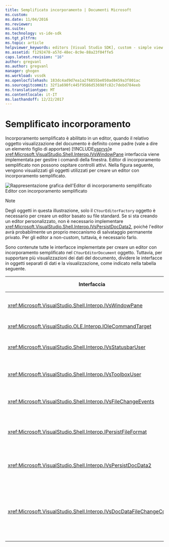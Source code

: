 ```yaml
---
title: Semplificato incorporamento | Documenti Microsoft
ms.custom: 
ms.date: 11/04/2016
ms.reviewer: 
ms.suite: 
ms.technology: vs-ide-sdk
ms.tgt_pltfrm: 
ms.topic: article
helpviewer_keywords: editors [Visual Studio SDK], custom - simple view embedding
ms.assetid: f1292478-a57d-48ec-8c9e-88a23f04ffe5
caps.latest.revision: "16"
author: gregvanl
ms.author: gregvanl
manager: ghogen
ms.workload: vssdk
ms.openlocfilehash: 183dc4ad9d7ea1a2f6855be050ad8459a3f801ac
ms.sourcegitcommit: 32f1a690fc445f9586d53698fc82c7debd784eeb
ms.translationtype: MT
ms.contentlocale: it-IT
ms.lasthandoff: 12/22/2017
---
```

# <a name="simplified-embedding"></a>Semplificato incorporamento
Incorporamento semplificato è abilitato in un editor, quando il relativo oggetto visualizzazione del documento è definito come padre (vale a dire un elemento figlio di apportare) [!INCLUDE[vsprvs](../code-quality/includes/vsprvs_md.md)]e <xref:Microsoft.VisualStudio.Shell.Interop.IVsWindowPane> interfaccia viene implementata per gestire i comandi della finestra. Editor di incorporamento semplificato non possono ospitare controlli attivi. Nella figura seguente, vengono visualizzati gli oggetti utilizzati per creare un editor con incorporamento semplificato.  
  
 ![Rappresentazione grafica dell'Editor di incorporamento semplificato](../extensibility/media/vssimplifiedembeddingeditor.gif "vsSimplifiedEmbeddingEditor")  
Editor con incorporamento semplificato  
  
> [!NOTE]
>  Degli oggetti in questa illustrazione, solo il `CYourEditorFactory` oggetto è necessario per creare un editor basato su file standard. Se si sta creando un editor personalizzato, non è necessario implementare <xref:Microsoft.VisualStudio.Shell.Interop.IVsPersistDocData2>, poiché l'editor avrà probabilmente un proprio meccanismo di salvataggio permanente privato. Per gli editor a non-custom, tuttavia, è necessario farlo.  
  
 Sono contenute tutte le interfacce implementate per creare un editor con incorporamento semplificato nel `CYourEditorDocument` oggetto. Tuttavia, per supportare più visualizzazioni dei dati del documento, dividere le interfacce in oggetti separati di dati e la visualizzazione, come indicato nella tabella seguente.  
  
|Interfaccia|Percorso dell'interfaccia|Usa|  
|---------------|---------------------------|---------|  
|<xref:Microsoft.VisualStudio.Shell.Interop.IVsWindowPane>|Visualizza|Fornisce una connessione alla finestra padre.|  
|<xref:Microsoft.VisualStudio.OLE.Interop.IOleCommandTarget>|Visualizza|Gestisce i comandi.|  
|<xref:Microsoft.VisualStudio.Shell.Interop.IVsStatusbarUser>|Visualizza|Consente gli aggiornamenti della barra di stato.|  
|<xref:Microsoft.VisualStudio.Shell.Interop.IVsToolboxUser>|Visualizza|Abilita **della casella degli strumenti** elementi.|  
|<xref:Microsoft.VisualStudio.Shell.Interop.IVsFileChangeEvents>|Dati|Invia notifiche quando le modifiche al file.|  
|<xref:Microsoft.VisualStudio.Shell.Interop.IPersistFileFormat>|Dati|Abilita la funzionalità Salva con nome per un tipo di file.|  
|<xref:Microsoft.VisualStudio.Shell.Interop.IVsPersistDocData2>|Dati|Abilita il salvataggio permanente di un documento.|  
|<xref:Microsoft.VisualStudio.Shell.Interop.IVsDocDataFileChangeControl>|Dati|Consente l'eliminazione di eventi di modifica di file, ad esempio l'attivazione di ricaricamento.|